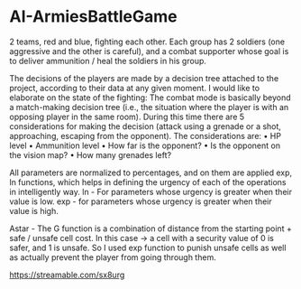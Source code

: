 # AI-ArmiesBattleGame

2 teams, red and blue, fighting each other.
Each group has 2 soldiers (one aggressive and the other is careful), and a combat supporter whose goal is to deliver ammunition / heal the soldiers in his group.

The decisions of the players are made by a decision tree attached to the project, according to their data at any given moment.
I would like to elaborate on the state of the fighting:
The combat mode is basically beyond a match-making decision tree (i.e., the situation where the player is with an opposing player in the same room).
During this time there are 5 considerations for making the decision (attack using a grenade or a shot, approaching, escaping from the opponent).
The considerations are:
•	HP level
• Ammunition level
• How far is the opponent?
• Is the opponent on the vision map?
• How many grenades left?

All parameters are normalized to percentages, and on them are applied exp, ln functions, which helps in defining the urgency of each of the operations in intelligently way.
ln - For parameters whose urgency is greater when their value is low.
exp - for parameters whose urgency is greater when their value is high.

Astar - The G function is a combination of distance from the starting point + safe / unsafe cell cost.
In this case -> a cell with a security value of 0 is safer, and 1 is unsafe.
So I used exp function to punish unsafe cells as well as actually prevent the player from going through them.

https://streamable.com/sx8urg
